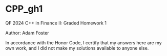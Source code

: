 # CPP_gh1

QF 2024 C++ in Finance II: Graded Homework 1

Author: Adam Foster

In accordance with the Honor Code, I certify that my answers here are my own work, and I did not make my solutions available to anyone else.